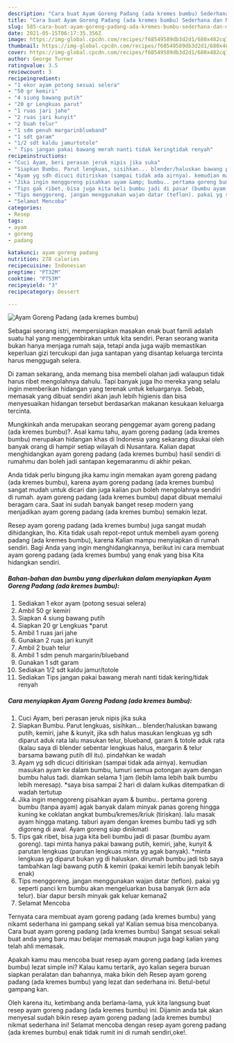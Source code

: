 ```yaml
---
description: "Cara buat Ayam Goreng Padang (ada kremes bumbu) Sederhana dan Mudah Dibuat"
title: "Cara buat Ayam Goreng Padang (ada kremes bumbu) Sederhana dan Mudah Dibuat"
slug: 585-cara-buat-ayam-goreng-padang-ada-kremes-bumbu-sederhana-dan-mudah-dibuat
date: 2021-05-15T06:17:35.356Z
image: https://img-global.cpcdn.com/recipes/f68549589db3d2d1/680x482cq70/ayam-goreng-padang-ada-kremes-bumbu-foto-resep-utama.jpg
thumbnail: https://img-global.cpcdn.com/recipes/f68549589db3d2d1/680x482cq70/ayam-goreng-padang-ada-kremes-bumbu-foto-resep-utama.jpg
cover: https://img-global.cpcdn.com/recipes/f68549589db3d2d1/680x482cq70/ayam-goreng-padang-ada-kremes-bumbu-foto-resep-utama.jpg
author: George Turner
ratingvalue: 3.5
reviewcount: 3
recipeingredient:
- "1 ekor ayam potong sesuai selera"
- "50 gr kemiri"
- "4 siung bawang putih"
- "20 gr Lengkuas parut"
- "1 ruas jari jahe"
- "2 ruas jari kunyit"
- "2 buah telur"
- "1 sdm penuh margarinblueband"
- "1 sdt garam"
- "1/2 sdt kaldu jamurtotole"
- " Tips jangan pakai bawang merah nanti tidak keringtidak renyah"
recipeinstructions:
- "Cuci Ayam, beri perasan jeruk nipis jika suka"
- "Siapkan Bumbu. Parut lengkuas, sisihkan... blender/haluskan bawang putih, kemiri, jahe &amp; kunyit, jika sdh halus masukan lengkuas yg sdh diparut aduk rata lalu masukan telur, blueband, garam &amp; totole aduk rata (kalau saya di blender sebentar lengkuas halus, margarin &amp; telur barsama bawang putih dll itu). pindahkan ke wadah"
- "Ayam yg sdh dicuci ditiriskan (sampai tidak ada airnya). kemudian masukan ayam ke dalam bumbu, lumuri semua potongan ayam dengan bumbu halus tadi. diamkan selama 1 jam (lebih lama lebih baik bumbu lebih meresap). *saya bisa sampai 2 hari di dalam kulkas ditempatkan di wadah tertutup"
- "Jika ingin menggoreng pisahkan ayam &amp; bumbu.. pertama goreng bumbu (tanpa ayam) agak banyak dalam minyak panas goreng hingga kuning ke coklatan angkat bumbu/kremes/kriuk (tiriskan). lalu masak ayam hingga matang. taburi ayam dengan kremes bumbu tadi yg sdh digoreng di awal. Ayam goreng siap dinikmati"
- "Tips gak ribet, bisa juga kita beli bumbu jadi di pasar (bumbu ayam goreng). tapi minta hanya pakai bawang putih, kemiri, jahe, kunyit &amp; parutan lengkuas (parutan lengkuas minta yg agak banyak). *minta lengkuas yg diparut bukan yg di haluskan. dirumah bumbu jadi tsb saya tambahkan lagi bawang putih &amp; kemiri (pakai kemiri lebih banyak lebih enak)"
- "Tips menggoreng. jangan menggunakan wajan datar (teflon). pakai yg seperti panci krn bumbu akan mengeluarkan busa banyak (krn ada telur). biar dapur bersih minyak gak keluar kemana2"
- "Selamat Mencoba"
categories:
- Resep
tags:
- ayam
- goreng
- padang

katakunci: ayam goreng padang 
nutrition: 278 calories
recipecuisine: Indonesian
preptime: "PT32M"
cooktime: "PT53M"
recipeyield: "3"
recipecategory: Dessert

---
```



![Ayam Goreng Padang (ada kremes bumbu)](https://img-global.cpcdn.com/recipes/f68549589db3d2d1/680x482cq70/ayam-goreng-padang-ada-kremes-bumbu-foto-resep-utama.jpg)

Sebagai seorang istri, mempersiapkan masakan enak buat famili adalah suatu hal yang menggembirakan untuk kita sendiri. Peran seorang  wanita bukan hanya menjaga rumah saja, tetapi anda juga wajib memastikan keperluan gizi tercukupi dan juga santapan yang disantap keluarga tercinta harus menggugah selera.

Di zaman  sekarang, anda memang bisa membeli olahan jadi walaupun tidak harus ribet mengolahnya dahulu. Tapi banyak juga lho mereka yang selalu ingin memberikan hidangan yang terenak untuk keluarganya. Sebab, memasak yang dibuat sendiri akan jauh lebih higienis dan bisa menyesuaikan hidangan tersebut berdasarkan makanan kesukaan keluarga tercinta. 



Mungkinkah anda merupakan seorang penggemar ayam goreng padang (ada kremes bumbu)?. Asal kamu tahu, ayam goreng padang (ada kremes bumbu) merupakan hidangan khas di Indonesia yang sekarang disukai oleh banyak orang di hampir setiap wilayah di Nusantara. Kalian dapat menghidangkan ayam goreng padang (ada kremes bumbu) hasil sendiri di rumahmu dan boleh jadi santapan kegemaranmu di akhir pekan.

Anda tidak perlu bingung jika kamu ingin memakan ayam goreng padang (ada kremes bumbu), karena ayam goreng padang (ada kremes bumbu) sangat mudah untuk dicari dan juga kalian pun boleh mengolahnya sendiri di rumah. ayam goreng padang (ada kremes bumbu) dapat dibuat memalui beragam cara. Saat ini sudah banyak banget resep modern yang menjadikan ayam goreng padang (ada kremes bumbu) semakin lezat.

Resep ayam goreng padang (ada kremes bumbu) juga sangat mudah dihidangkan, lho. Kita tidak usah repot-repot untuk membeli ayam goreng padang (ada kremes bumbu), karena Kalian mampu menyiapkan di rumah sendiri. Bagi Anda yang ingin menghidangkannya, berikut ini cara membuat ayam goreng padang (ada kremes bumbu) yang enak yang bisa Kita hidangkan sendiri.

<!--inarticleads1-->

##### Bahan-bahan dan bumbu yang diperlukan dalam menyiapkan Ayam Goreng Padang (ada kremes bumbu):

1. Sediakan 1 ekor ayam (potong sesuai selera)
1. Ambil 50 gr kemiri
1. Siapkan 4 siung bawang putih
1. Siapkan 20 gr Lengkuas *parut
1. Ambil 1 ruas jari jahe
1. Gunakan 2 ruas jari kunyit
1. Ambil 2 buah telur
1. Ambil 1 sdm penuh margarin/blueband
1. Gunakan 1 sdt garam
1. Sediakan 1/2 sdt kaldu jamur/totole
1. Sediakan  Tips jangan pakai bawang merah nanti tidak kering/tidak renyah




<!--inarticleads2-->

##### Cara menyiapkan Ayam Goreng Padang (ada kremes bumbu):

1. Cuci Ayam, beri perasan jeruk nipis jika suka
1. Siapkan Bumbu. Parut lengkuas, sisihkan... blender/haluskan bawang putih, kemiri, jahe &amp; kunyit, jika sdh halus masukan lengkuas yg sdh diparut aduk rata lalu masukan telur, blueband, garam &amp; totole aduk rata (kalau saya di blender sebentar lengkuas halus, margarin &amp; telur barsama bawang putih dll itu). pindahkan ke wadah
1. Ayam yg sdh dicuci ditiriskan (sampai tidak ada airnya). kemudian masukan ayam ke dalam bumbu, lumuri semua potongan ayam dengan bumbu halus tadi. diamkan selama 1 jam (lebih lama lebih baik bumbu lebih meresap). *saya bisa sampai 2 hari di dalam kulkas ditempatkan di wadah tertutup
1. Jika ingin menggoreng pisahkan ayam &amp; bumbu.. pertama goreng bumbu (tanpa ayam) agak banyak dalam minyak panas goreng hingga kuning ke coklatan angkat bumbu/kremes/kriuk (tiriskan). lalu masak ayam hingga matang. taburi ayam dengan kremes bumbu tadi yg sdh digoreng di awal. Ayam goreng siap dinikmati
1. Tips gak ribet, bisa juga kita beli bumbu jadi di pasar (bumbu ayam goreng). tapi minta hanya pakai bawang putih, kemiri, jahe, kunyit &amp; parutan lengkuas (parutan lengkuas minta yg agak banyak). *minta lengkuas yg diparut bukan yg di haluskan. dirumah bumbu jadi tsb saya tambahkan lagi bawang putih &amp; kemiri (pakai kemiri lebih banyak lebih enak)
1. Tips menggoreng. jangan menggunakan wajan datar (teflon). pakai yg seperti panci krn bumbu akan mengeluarkan busa banyak (krn ada telur). biar dapur bersih minyak gak keluar kemana2
1. Selamat Mencoba




Ternyata cara membuat ayam goreng padang (ada kremes bumbu) yang nikamt sederhana ini gampang sekali ya! Kalian semua bisa mencobanya. Cara buat ayam goreng padang (ada kremes bumbu) Sangat sesuai sekali buat anda yang baru mau belajar memasak maupun juga bagi kalian yang telah ahli memasak.

Apakah kamu mau mencoba buat resep ayam goreng padang (ada kremes bumbu) lezat simple ini? Kalau kamu tertarik, ayo kalian segera buruan siapkan peralatan dan bahannya, maka bikin deh Resep ayam goreng padang (ada kremes bumbu) yang lezat dan sederhana ini. Betul-betul gampang kan. 

Oleh karena itu, ketimbang anda berlama-lama, yuk kita langsung buat resep ayam goreng padang (ada kremes bumbu) ini. Dijamin anda tak akan menyesal sudah bikin resep ayam goreng padang (ada kremes bumbu) nikmat sederhana ini! Selamat mencoba dengan resep ayam goreng padang (ada kremes bumbu) enak tidak rumit ini di rumah sendiri,oke!.

